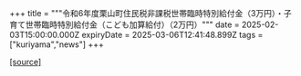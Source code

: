 +++
title = """令和6年度栗山町住民税非課税世帯臨時特別給付金（3万円）・子育て世帯臨時特別給付金（こども加算給付）（2万円）"""
date = 2025-02-03T15:00:00.000Z
expiryDate = 2025-03-06T12:41:48.899Z
tags = ["kuriyama","news"]
+++


[[source]](https://www.town.kuriyama.hokkaido.jp/soshiki/39/30177.html)
